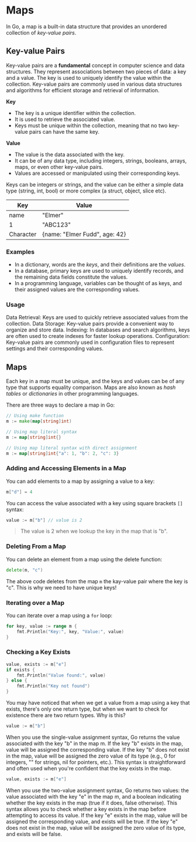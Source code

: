 # Maps

 In Go, a map is a built-in data structure that provides an unordered collection of *key-value pairs*. 

 ## Key-value Pairs

Key-value pairs are a **fundamental** concept in computer science and data structures. They represent associations between two pieces of data: a key and a value. The key is used to uniquely identify the value within the collection. Key-value pairs are commonly used in various data structures and algorithms for efficient storage and retrieval of information.

**Key**
- The key is a unique identifier within the collection.
- It is used to retrieve the associated value.
- Keys must be unique within the collection, meaning that no two key-value pairs can have the same key.

**Value**
- The value is the data associated with the key.
- It can be of any data type, including integers, strings, booleans, arrays, maps, or even other key-value pairs.
- Values are accessed or manipulated using their corresponding keys.

Keys can be integers or strings, and the value can be either a simple data type (string, int, bool) or more complex (a struct, object, slice etc).

|  Key |  Value | 
|---|---|
| name  | "Elmer"  | 
| 1  | "ABC123"  | 
| Character  | {name: "Elmer Fudd", age: 42}  |  

### Examples
- In a dictionary, words are the *keys*, and their definitions are the *values*.
- In a database, primary keys are used to uniquely identify records, and the remaining data fields constitute the values.
- In a programming language, variables can be thought of as keys, and their assigned values are the corresponding values.

### Usage
Data Retrieval: Keys are used to quickly retrieve associated values from the collection.
Data Storage: Key-value pairs provide a convenient way to organize and store data.
Indexing: In databases and search algorithms, keys are often used to create indexes for faster lookup operations.
Configuration: Key-value pairs are commonly used in configuration files to represent settings and their corresponding values.

## Maps 

Each key in a map must be unique, and the keys and values can be of any type that supports equality comparison. Maps are also known as *hash tables* or *dictionaries* in other programming languages.

There are three ways to declare a map in Go:

```go
// Using make function
m := make(map[string]int)

// Using map literal syntax
m := map[string]int{}

// Using map literal syntax with direct assignment
m := map[string]int{"a": 1, "b": 2, "c": 3}

````

### Adding and Accessing Elements in a Map

You can add elements to a map by assigning a value to a key:

```go
m["d"] = 4
```
You can access the value associated with a key using square brackets `[]` syntax:

```go
value := m["b"] // value is 2
```
> The value is 2 when we lookup the key in the map that is "b". 

### Deleting From a Map

You can delete an element from a map using the delete function:

```go
delete(m, "c")
```

The above code deletes from the map `m` the kay-value pair where the key is "c". This is why we need to have unique keys!

### Iterating over a Map

You can iterate over a map using a `for` loop:

```go
for key, value := range m {
    fmt.Println("Key:", key, "Value:", value)
}
```

### Checking a Key Exists

```go
value, exists := m["e"]
if exists {
    fmt.Println("Value found:", value)
} else {
    fmt.Println("Key not found")
}
```

You may have noticed that when we get a value from a map using a key that exists, there's only one return type, but when we want to check for existence there are two return types. Why is this?

```go
value := m["b"]
```

When you use the single-value assignment syntax, Go returns the value associated with the key "b" in the map m. If the key "b" exists in the map, value will be assigned the corresponding value. If the key "b" does not exist in the map, value will be assigned the zero value of its type (e.g., 0 for integers, "" for strings, nil for pointers, etc.). This syntax is straightforward and often used when you're confident that the key exists in the map.

```go
value, exists := m["e"]
```

When you use the two-value assignment syntax, Go returns two values: the value associated with the key "e" in the map m, and a boolean indicating whether the key exists in the map (true if it does, false otherwise). This syntax allows you to check whether a key exists in the map before attempting to access its value. If the key "e" exists in the map, value will be assigned the corresponding value, and exists will be true. If the key "e" does not exist in the map, value will be assigned the zero value of its type, and exists will be false.